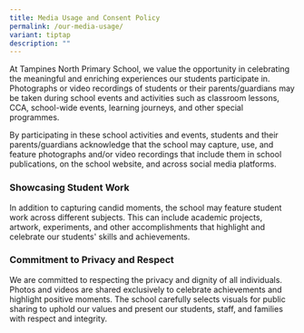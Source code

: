 ```yaml
---
title: Media Usage and Consent Policy
permalink: /our-media-usage/
variant: tiptap
description: ""
---
```

<p>At Tampines North Primary School, we value the opportunity in celebrating
the meaningful and enriching experiences our students participate in. Photographs
or video recordings of students or their parents/guardians may be taken
during school events and activities such as classroom lessons, CCA, school-wide
events, learning journeys, and other special programmes.&nbsp;</p>
<p>By participating in these school activities and events, students and their
parents/guardians acknowledge that the school may capture, use, and feature
photographs and/or video recordings that include them in school publications,
on the school website, and across social media platforms.</p>
<h3><strong>Showcasing Student Work</strong></h3>
<p>In addition to capturing candid moments, the school may feature student
work across different subjects. This can include academic projects, artwork,
experiments, and other accomplishments that highlight and celebrate our
students' skills and achievements.</p>
<h3><strong>Commitment to Privacy and Respect</strong></h3>
<p>We are committed to respecting the privacy and dignity of all individuals.
Photos and videos are shared exclusively to celebrate achievements and
highlight positive moments. The school carefully selects visuals for public
sharing to uphold our values and present our students, staff, and families
with respect and integrity.</p>
<p>
<br>
<br>
<br>
<br>
<br>
<br>
</p>
